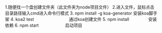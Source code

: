 1.随便找一个盘创建文件夹（此文件夹为node项目文件）
2.进入文件，鼠标点击目录路径输入cmd进入命令行模式
3. npm install -g koa-generator   安装koa脚手架
4. koa2 test　　　　　　　　         通过koa创建文件
5. npm install        　　　　      安装依赖
6. npm start　　　　　　             启动项目